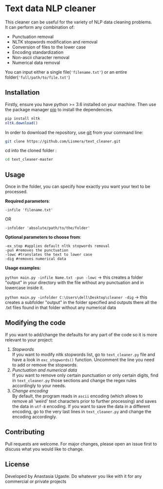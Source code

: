 # Text data NLP cleaner 
This cleaner can be useful for the variety of NLP data cleaning problems.   
It can perform any combination of:
 - Punctuation removal
 - NLTK stopwords modification and removal
 - Conversion of files to the lower case
 - Encoding standardization
 - Non-ascii character removal  
 - Numerical data removal  

You can input either a single file(`'filename.txt'`) or an entire folder(`'full/path/to/file.txt'`)

## Installation

Firstly, ensure you have python >= 3.6 installed on your machine. Then use the package manager [pip](https://pip.pypa.io/en/stable/) to install the dependencies.

```bash
pip install nltk
nltk.download()
```

In order to download the repository, use [git](https://git-scm.com/download/win) from your command line:

```bash
git clone https://github.com/Lismera/text_cleaner.git
```
cd into the cloned folder :  

```bash
cd text_cleaner-master 
```

## Usage

Once in the folder, you can specify how exactly you want your text to be processed. 

__Required parameters__:  
```
-infile 'filename.txt'
```
OR
```  
-infolder 'absolute/path/to/the/folder'
```
__Optional parameters to choose from__:  

```
-ex_stop #applies default nltk stopwords removal  
-pun #removes the punctuation  
-lowc #translates the text to lower case  
-dig #removes numerical data    
```
__Usage examples:__  

`python main.py -infile Name.txt -pun -lowc`   -> this creates a folder "output" in your directory with the file without any punctuation and in lowercase inside it.
   
`python main.py -infolder C:\Users\dell\Desktop\cleaner -dig`  -> this creates a subfolder "output" in the folder specified and outputs there all the .txt files found in that folder without any numerical data


## Modifying the code


If you want to add/change the defaults for any part of the code so it is more relevant to your project:  
1. _Stopwords_  
If you want to modify nltk stopwords list, go to `text_cleaner.py` file and have a look in `exc_stopwords()` function. Uncomment the line you need to add or remove the stopwords.
2. _Punctuation and numerical data_  
If you want to remove only certain punctuation or only certain digits, find in `text_cleaner.py` those sections and change the regex rules accordingly to your needs.  
3. _Change encoding_    
By default, the program reads in `ascii` encoding (which allows to remove all 'weird' text characters prior to further processing) and saves the data in `utf-8` encoding. If you want to save the data in a different encoding, go to the very last lines in `text_cleaner.py` and change the encoding accordingly.

## Contributing
Pull requests are welcome. For major changes, please open an issue first to discuss what you would like to change.

## License
Developed by Anastasia Ugaste. Do whatever you like with it for any commercial or private projects
